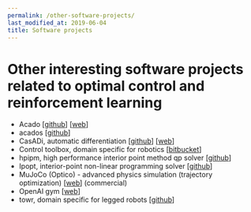 ```yaml
---
permalink: /other-software-projects/
last_modified_at: 2019-06-04
title: Software projects
---
```


# Other interesting software projects related to optimal control and reinforcement learning

- Acado [[github](https://github.com/acado/acado)] [[web](http://acado.github.io/)]
- acados [[github](https://github.com/acados/acados)]
- CasADi, automatic differentiation [[github](https://github.com/casadi/casadi)] [[web](https://web.casadi.org/)]
- Control toolbox, domain specific for robotics [[bitbucket](https://bitbucket.org/adrlab/ct/wiki/Home)]
- hpipm, high performance interior point method qp solver [[github](https://github.com/giaf/hpipm)]
- Ipopt, interior-point non-linear programming solver [[github](https://github.com/coin-or/Ipopt)]
- MuJoCo (Optico) - advanced physics simulation (trajectory optimization) [[web](http://www.mujoco.org/)] (commercial)
- OpenAI gym [[web](https://gym.openai.com/)]
- towr, domain specific for legged robots [[github](https://github.com/ethz-adrl/towr)]
